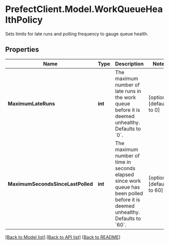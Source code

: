 # PrefectClient.Model.WorkQueueHealthPolicy
Sets limits for late runs and polling frequency to gauge queue health.

## Properties

Name | Type | Description | Notes
------------ | ------------- | ------------- | -------------
**MaximumLateRuns** | **int** | The maximum number of late runs in the work queue before it is deemed unhealthy. Defaults to &#x60;0&#x60;. | [optional] [default to 0]
**MaximumSecondsSinceLastPolled** | **int** | The maximum number of time in seconds elapsed since work queue has been polled before it is deemed unhealthy. Defaults to &#x60;60&#x60;. | [optional] [default to 60]

[[Back to Model list]](../README.md#documentation-for-models) [[Back to API list]](../README.md#documentation-for-api-endpoints) [[Back to README]](../README.md)

